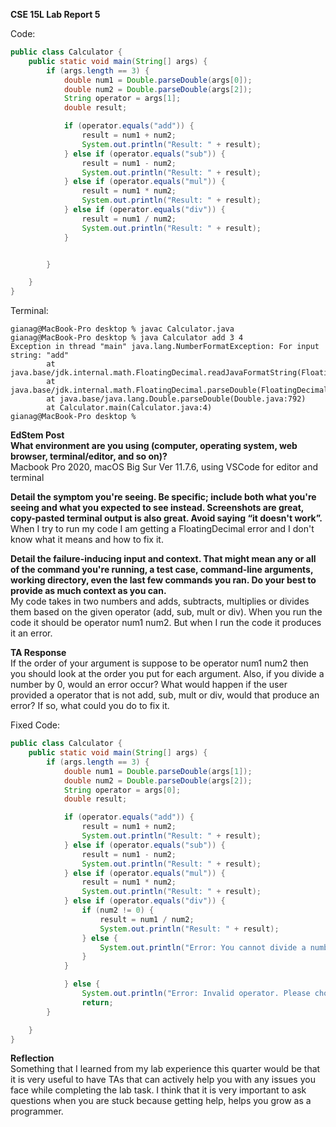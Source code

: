 **CSE 15L Lab Report 5**

Code: <br />
```java
public class Calculator {
    public static void main(String[] args) {
        if (args.length == 3) {
            double num1 = Double.parseDouble(args[0]);
            double num2 = Double.parseDouble(args[2]);
            String operator = args[1];
            double result;

            if (operator.equals("add")) {
                result = num1 + num2;
                System.out.println("Result: " + result);
            } else if (operator.equals("sub")) {
                result = num1 - num2;
                System.out.println("Result: " + result);
            } else if (operator.equals("mul")) {
                result = num1 * num2;
                System.out.println("Result: " + result);
            } else if (operator.equals("div")) {
                result = num1 / num2;
                System.out.println("Result: " + result);
            }


        }

    }
}
```

Terminal: <br />
```
gianag@MacBook-Pro desktop % javac Calculator.java
gianag@MacBook-Pro desktop % java Calculator add 3 4
Exception in thread "main" java.lang.NumberFormatException: For input string: "add"
        at java.base/jdk.internal.math.FloatingDecimal.readJavaFormatString(FloatingDecimal.java:2054)
        at java.base/jdk.internal.math.FloatingDecimal.parseDouble(FloatingDecimal.java:110)
        at java.base/java.lang.Double.parseDouble(Double.java:792)
        at Calculator.main(Calculator.java:4)
gianag@MacBook-Pro desktop % 
```

**EdStem Post** <br />
**What environment are you using (computer, operating system, web browser, terminal/editor, and so on)?** <br />
Macbook Pro 2020, macOS Big Sur Ver 11.7.6, using VSCode for editor and terminal


**Detail the symptom you're seeing. Be specific; include both what you're seeing and what you expected to see instead. Screenshots are great, copy-pasted terminal output is also great. Avoid saying “it doesn't work”.** <br />
When I try to run my code I am getting a FloatingDecimal error and I don't know what it means and how to fix it.


**Detail the failure-inducing input and context. That might mean any or all of the command you're running, a test case, command-line arguments, working directory, even the last few commands you ran. Do your best to provide as much context as you can.** <br /> 
My code takes in two numbers and adds, subtracts, multiplies or divides them based on the given operator (add, sub, mult or div). When you run the code it should be operator num1 num2. But when I run the code it produces it an error.


**TA Response** <br />
If the order of your argument is suppose to be operator num1 num2 then you should look at the order you put for each argument. Also, if you divide a number by 0, would an error occur? What would happen if the user provided a operator that is not add, sub, mult or div, would that produce an error? If so, what could you do to fix it. 

Fixed Code:
```java
public class Calculator {
    public static void main(String[] args) {
        if (args.length == 3) {
            double num1 = Double.parseDouble(args[1]);
            double num2 = Double.parseDouble(args[2]);
            String operator = args[0];
            double result;

            if (operator.equals("add")) {
                result = num1 + num2;
                System.out.println("Result: " + result);
            } else if (operator.equals("sub")) {
                result = num1 - num2;
                System.out.println("Result: " + result);
            } else if (operator.equals("mul")) {
                result = num1 * num2;
                System.out.println("Result: " + result);
            } else if (operator.equals("div")) {
                if (num2 != 0) {
                    result = num1 / num2;
                    System.out.println("Result: " + result);
                } else {
                    System.out.println("Error: You cannot divide a number by 0.");
                }
            }

            } else {
                System.out.println("Error: Invalid operator. Please choose from add, sub, mul, or div.");
                return; 
        }

    }
}
```


**Reflection** <br />
Something that I learned from my lab experience this quarter would be that it is very useful 
to have TAs that can actively help you with any issues you face while completing the lab task. 
I think that it is very important to ask questions when you are stuck because getting help, helps 
you grow as a programmer.
